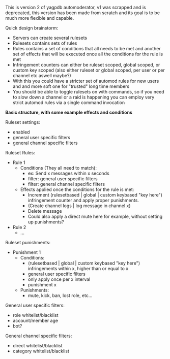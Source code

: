 This is version 2 of yagpdb automoderator, v1 was scrapped and is deprecated, this version has been made from scratch and its goal is to be much more flexible and capable.

Quick design brainstorm:
 - Servers can create several rulesets
 - Rulesets contains sets of rules
 - Rules contains a set of conditions that all needs to be met and another set of effects that will be executed once all the conditions for the rule is met
 - Infringement counters can either be ruleset scoped, global scoped, or custom key scoped (also either ruleset or global scoped, per user or per channel etc aswell maybe?)
 - With this you could have a stricter set of automod rules for new users and and more soft one for "trusted" long time members
 - You should be able to toggle rulesets on with commands, so if you need to slow down a channel or a raid is happening you can employ very strict automod rules via a single command invocation

**Basic structure, with some example effects and conditions**

Ruleset settings:
 - enabled
 - general user specific filters
 - general channel specific filters

Ruleset Rules:
 - Rule 1
     + Conditions (They all need to match):
         * ex: Send x messages within x seconds
         * filter: general user specific filters
         * filter: general channel specific filters
     + Effects applied once the conditions for the rule is met:
         * Increment (rulesetbased | global | custom keybased "key here") infringement counter and apply proper punishments.
         * (Create channel logs | log message in channel x)
         * Delete message
         * Could also apply a direct mute here for example, without setting up punishments?
 - Rule 2
     + ...

Ruleset punishments:
 - Punishment 1
     + Conditions:
         *  (rulesetbased | global | custom keybased "key here") infringements within x, higher than or equal to x
         * general user specific filters
         * only apply once per x interval
         * punishment x
     + Punishments:
         * mute, kick, ban, lost role, etc...

General user specific filters:
 - role whitelist/blacklist
 - account/member age
 - bot?

General channel specific filters:
 - direct whitelist/blacklist
 - category whitelist/blacklist

